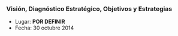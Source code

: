 
### Visión, Diagnóstico Estratégico, Objetivos y Estrategias

* Lugar: __POR DEFINIR__
* Fecha: 30 octubre 2014
